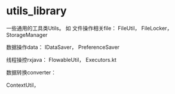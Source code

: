 # utils_library
一些通用的工具类Utils。
如
文件操作相关file：
FileUtil，
FileLocker，
StorageManager

数据操作data：
IDataSaver，
PreferenceSaver

线程操控rxjava：
FlowableUtil，
Executors.kt

数据转换converter：

ContextUtil，

